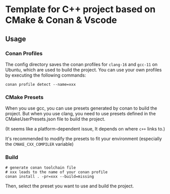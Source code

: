 # Template for C++ project based on CMake & Conan & Vscode
## Usage
### Conan Profiles
The config directory saves the conan profiles for `clang-16` and `gcc-11` on Ubuntu, which are used to build the project.
You can use your own profiles by executing the following commands:
```shell
conan profile detect --name=xxx
```
### CMake Presets
When you use gcc, you can use presets generated by conan to build the project.
But when you use clang, you need to use presets defined in the CMakeUserPresets.json file to build the project.

(It seems like a platform-dependent issue, It depends on where `c++` links to.)

It's recommended to modify the presets to fit your environment (especially the `CMAKE_CXX_COMPILER` variable)
### Build
```shell
# generate conan toolchain file
# xxx leads to the name of your conan profile
conan install . -pr=xxx --build=missing
```
Then, select the preset you want to use and build the project.
